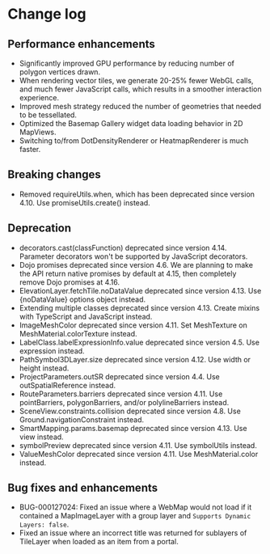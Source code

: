# Change log

## Performance enhancements

* Significantly improved GPU performance by reducing number of polygon vertices drawn.
* When rendering vector tiles, we generate 20-25% fewer WebGL calls, and much fewer JavaScript calls, which results in a smoother interaction experience.
* Improved mesh strategy reduced the number of geometries that needed to be tessellated.
* Optimized the Basemap Gallery widget data loading behavior in 2D MapViews.
* Switching to/from DotDensityRenderer or HeatmapRenderer is much faster.

## Breaking changes

* Removed requireUtils.when, which has been deprecated since version 4.10. Use promiseUtils.create() instead.

## Deprecation

* decorators.cast(classFunction) deprecated since version 4.14. Parameter decorators won't be supported by JavaScript decorators.
* Dojo promises deprecated since version 4.6. We are planning to make the API return native promises by default at 4.15, then completely remove Dojo promises at 4.16.
* ElevationLayer.fetchTile.noDataValue deprecated since version 4.13. Use {noDataValue} options object instead.
* Extending multiple classes deprecated since version 4.13. Create mixins with TypeScript and JavaScript instead.
* ImageMeshColor deprecated since version 4.11. Set MeshTexture on MeshMaterial.colorTexture instead.
* LabelClass.labelExpressionInfo.value deprecated since version 4.5. Use expression instead.
* PathSymbol3DLayer.size deprecated since version 4.12. Use width or height instead.
* ProjectParameters.outSR deprecated since version 4.4. Use outSpatialReference instead.
* RouteParameters.barriers deprecated since version 4.11. Use pointBarriers, polygonBarriers, and/or polylineBarriers instead.
* SceneView.constraints.collision deprecated since version 4.8. Use Ground.navigationConstraint instead.
* SmartMapping.params.basemap deprecated since version 4.13. Use view instead.
* symbolPreview deprecated since version 4.11. Use symbolUtils instead.
* ValueMeshColor deprecated since version 4.11. Use MeshMaterial.color instead.

## Bug fixes and enhancements

* BUG-000127024: Fixed an issue where a WebMap would not load if it contained a MapImageLayer with a group layer and `Supports Dynamic Layers: false`.
* Fixed an issue where an incorrect title was returned for sublayers of TileLayer when loaded as an item from a portal.
